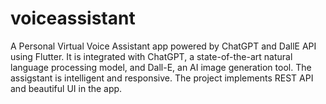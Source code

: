 # voiceassistant

A Personal Virtual Voice Assistant app powered by ChatGPT and DallE API using Flutter. It is integrated with ChatGPT, a state-of-the-art natural language processing model, and Dall-E, an AI image generation tool. The assigstant is intelligent and responsive.  The project implements REST API and beautiful UI in the app.
